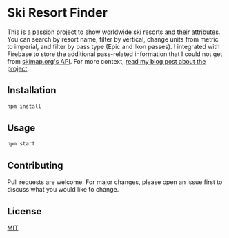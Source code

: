 
# Ski Resort Finder

This is a passion project to show worldwide ski resorts and their attributes. You can search by resort name, filter by vertical, change units from metric to imperial, and filter by pass type (Epic and Ikon passes). I integrated with Firebase to store the additional pass-related information that I could not get from [skimap.org's API](https://skimap.org/pages/Developers). For more context, [read my blog post about the project](https://scottpdawson.com/how-to-create-interactive-maps-with-react-and-leaflet/).

## Installation

```bash
npm install
```

## Usage

```bash
npm start
```

## Contributing
Pull requests are welcome. For major changes, please open an issue first to discuss what you would like to change.

## License
[MIT](https://choosealicense.com/licenses/mit/)
